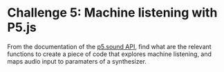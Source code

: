 # Challenge 5: Machine listening with P5.js

From the documentation of the [p5.sound API](https://p5js.org/reference/#/libraries/p5.sound), find what are the relevant functions to create a piece of code that explores machine listening, and maps audio input to paramaters of a synthesizer. 